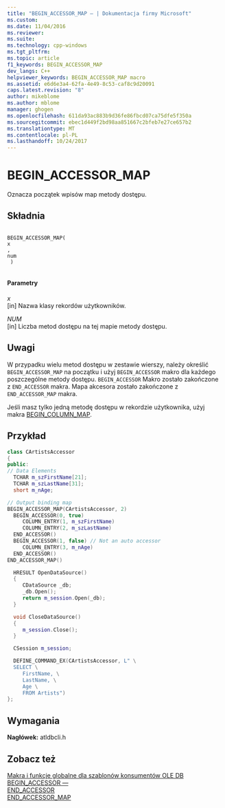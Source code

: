 ```yaml
---
title: "BEGIN_ACCESSOR_MAP — | Dokumentacja firmy Microsoft"
ms.custom: 
ms.date: 11/04/2016
ms.reviewer: 
ms.suite: 
ms.technology: cpp-windows
ms.tgt_pltfrm: 
ms.topic: article
f1_keywords: BEGIN_ACCESSOR_MAP
dev_langs: C++
helpviewer_keywords: BEGIN_ACCESSOR_MAP macro
ms.assetid: e6d6e3a4-62fa-4e49-8c53-caf8c9d20091
caps.latest.revision: "8"
author: mikeblome
ms.author: mblome
manager: ghogen
ms.openlocfilehash: 611da93ac883b9d36fe86fbcd07ca75dfe5f350a
ms.sourcegitcommit: ebec1d449f2bd98aa851667c2bfeb7e27ce657b2
ms.translationtype: MT
ms.contentlocale: pl-PL
ms.lasthandoff: 10/24/2017
---
```

# <a name="beginaccessormap"></a>BEGIN_ACCESSOR_MAP
Oznacza początek wpisów map metody dostępu.  
  
## <a name="syntax"></a>Składnia  
  
```  
  
BEGIN_ACCESSOR_MAP(  
x  
,   
num  
 )  
  
```  
  
#### <a name="parameters"></a>Parametry  
 *x*  
 [in] Nazwa klasy rekordów użytkowników.  
  
 *NUM*  
 [in] Liczba metod dostępu na tej mapie metody dostępu.  
  
## <a name="remarks"></a>Uwagi  
 W przypadku wielu metod dostępu w zestawie wierszy, należy określić `BEGIN_ACCESSOR_MAP` na początku i użyj `BEGIN_ACCESSOR` makro dla każdego poszczególne metody dostępu. `BEGIN_ACCESSOR` Makro zostało zakończone z `END_ACCESSOR` makra. Mapa akcesora zostało zakończone z `END_ACCESSOR_MAP` makra.  
  
 Jeśli masz tylko jedną metodę dostępu w rekordzie użytkownika, użyj makra [BEGIN_COLUMN_MAP](../../data/oledb/begin-column-map.md).  
  
## <a name="example"></a>Przykład  

 ```cpp  
class CArtistsAccessor
{
public:
// Data Elements
   TCHAR m_szFirstName[21];
   TCHAR m_szLastName[31];
   short m_nAge;

// Output binding map
BEGIN_ACCESSOR_MAP(CArtistsAccessor, 2)
   BEGIN_ACCESSOR(0, true)
      COLUMN_ENTRY(1, m_szFirstName)
      COLUMN_ENTRY(2, m_szLastName)
   END_ACCESSOR()
   BEGIN_ACCESSOR(1, false) // Not an auto accessor
      COLUMN_ENTRY(3, m_nAge)
   END_ACCESSOR()
END_ACCESSOR_MAP()

   HRESULT OpenDataSource()
   {
      CDataSource _db;
      _db.Open();
      return m_session.Open(_db);
   }

   void CloseDataSource()
   {
      m_session.Close();
   }

   CSession m_session;

   DEFINE_COMMAND_EX(CArtistsAccessor, L" \
   SELECT \
      FirstName, \
      LastName, \
      Age \
      FROM Artists")
};
 ```

  
## <a name="requirements"></a>Wymagania  
 **Nagłówek:** atldbcli.h  
  
## <a name="see-also"></a>Zobacz też  
 [Makra i funkcje globalne dla szablonów konsumentów OLE DB](../../data/oledb/macros-and-global-functions-for-ole-db-consumer-templates.md)   
 [BEGIN_ACCESSOR —](../../data/oledb/begin-accessor.md)   
 [END_ACCESSOR](../../data/oledb/end-accessor.md)   
 [END_ACCESSOR_MAP](../../data/oledb/end-accessor-map.md)